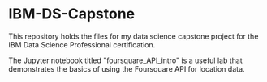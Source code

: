 # IBM-DS-Capstone
This repository holds the files for my data science capstone project for the IBM Data Science Professional certification.

The Jupyter notebook titled "foursquare_API_intro" is a useful lab that demonstrates the basics of using the Foursquare API for location data.

